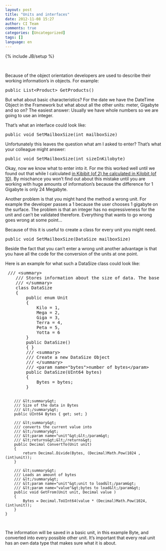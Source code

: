 ```yaml
---
layout: post
title: "Units and interfaces"
date: 2012-11-08 15:27
author: CI Team
comments: true
categories: [Uncategorized]
tags: []
language: en
---
```

{% include JB/setup %}
<p>&nbsp;</p> 
 <p>Because of the object orientation developers are used to describe their working information’s in objects. For example:</p> <div id="scid:812469c5-0cb0-4c63-8c15-c81123a09de7:5c259567-01db-4ac9-98e7-de5bff57c86c" class="wlWriterSmartContent" style="float: none; padding-bottom: 0px; padding-top: 0px; padding-left: 0px; margin: 0px; display: inline; padding-right: 0px"><pre class="c#" name="code">public List&lt;Product&gt; GetProducts()
</pre>
</div>

<p>But what about basic characteristics? For the date we have the DateTime Object in the Framework but what about all the other units: meter, Gigabyte and so on? The easiest answer: Usually we have whole numbers so we are going to use an integer.</p>
<p>That’s what an interface could look like:</p>
<div id="scid:812469c5-0cb0-4c63-8c15-c81123a09de7:2b7c53a2-4fac-47b4-b65a-732d7c46f92f" class="wlWriterSmartContent" style="float: none; padding-bottom: 0px; padding-top: 0px; padding-left: 0px; margin: 0px; display: inline; padding-right: 0px"><pre class="c#" name="code">public void SetMailboxSize(int mailboxSize)
</pre>
</div>

<p>Unfortunately this leaves the question what am I asked to enter? That’s what your colleague might answer:</p>
<div id="scid:812469c5-0cb0-4c63-8c15-c81123a09de7:64df532d-b5e3-42dd-896f-ed60e9073ea6" class="wlWriterSmartContent" style="float: none; padding-bottom: 0px; padding-top: 0px; padding-left: 0px; margin: 0px; display: inline; padding-right: 0px"><pre class="c#" name="code">public void SetMailboxSize(int sizeInKilobyte)
</pre>
</div>

<p>Okay, now we know what to enter into it. For me this worked well until we found out that while I calculated <a href="http://de.wikipedia.org/wiki/Bit">in Kibibit (of 2) he calculated in Kilobit (of 10)</a>. By mischance you won’t find out about this mistake until you are working with huge amounts of information’s because the difference for 1 Gigabyte is only 24 Megabyte.</p>
<p>Another problem is that you might hand the method a wrong unit. For example the developer passes a 1 because the user chooses 1 gigabyte on the surface. The problem is that an integer has no expressiveness for the unit and can’t be validated therefore. Everything that wants to go wrong goes wrong at some point…</p>
<p>Because of this it is useful to create a class for every unit you might need.</p>
<div id="scid:812469c5-0cb0-4c63-8c15-c81123a09de7:32582d50-0d2f-48bf-9b79-2f5957bc0671" class="wlWriterSmartContent" style="float: none; padding-bottom: 0px; padding-top: 0px; padding-left: 0px; margin: 0px; display: inline; padding-right: 0px"><pre class="c#" name="code">public void SetMailboxSize(DataSize mailboxSize)
</pre>
</div>

<p>Beside the fact that you can’t enter a wrong unit another advantage is that you have all the code for the conversion of the units at one point.</p>
<p>Here is an example for what such a DataSize class could look like:</p>
<div id="scid:812469c5-0cb0-4c63-8c15-c81123a09de7:c673090f-fe36-4cbc-a093-2bb8e25dd1da" class="wlWriterSmartContent" style="float: none; padding-bottom: 0px; padding-top: 0px; padding-left: 0px; margin: 0px; display: inline; padding-right: 0px"><pre class="c#" name="code"> /// &lt;summary&gt;
    /// Stores information about the size of data. The base unit is Byte, multiples are expressed in powers of 2.
    /// &lt;/summary&gt;
    class DataSize
    {
        public enum Unit
        {
            Kilo = 1,
            Mega = 2,
            Giga = 3,
            Terra = 4,
            Peta = 5,
            Yotta = 6
        }
        public DataSize()
        { }
        /// &lt;summary&gt;
        /// Create a new DataSize Object
        /// &lt;/summary&gt;
        /// &lt;param name="bytes"&gt;number of bytes&lt;/param&gt;
        public DataSize(UInt64 bytes)
        {
            Bytes = bytes;
        }

        /// &lt;summary&gt;
        /// Size of the data in Bytes
        /// &lt;/summary&gt;
        public UInt64 Bytes { get; set; }

        /// &lt;summary&gt;
        /// converts the current value into
        /// &lt;/summary&gt;
        /// &lt;param name="unit"&gt;&lt;/param&gt;
        /// &lt;returns&gt;&lt;/returns&gt;
        public Decimal ConvertTo(Unit unit)
        {
            return Decimal.Divide(Bytes, (Decimal)Math.Pow(1024 ,(int)unit));
        }

        /// &lt;summary&gt;
        /// Loads an amount of bytes
        /// &lt;/summary&gt;
        /// &lt;param name="unit"&gt;unit to load&lt;/param&gt;
        /// &lt;param name="value"&gt;bytes to load&lt;/param&gt;
        public void GetFrom(Unit unit, Decimal value )
        {
            Bytes = Decimal.ToUInt64(value * (Decimal)Math.Pow(1024, (int)unit));
        }
    }
</pre>
</div>

<p>The information will be saved in a basic unit, in this example Byte, and converted into every possible other unit. It’s important that every real unit has an own data type that makes sure what it is about.</p>
